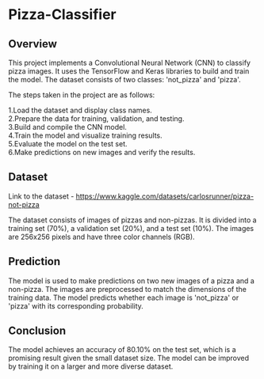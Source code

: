 # Pizza-Classifier

## Overview

This project implements a Convolutional Neural Network (CNN) to classify pizza images. It uses the TensorFlow and Keras libraries to build and train the model. The dataset consists of two classes: 'not_pizza' and 'pizza'.

The steps taken in the project are as follows:

  1.Load the dataset and display class names.  
  2.Prepare the data for training, validation, and testing.  
  3.Build and compile the CNN model.  
  4.Train the model and visualize training results.  
  5.Evaluate the model on the test set.  
  6.Make predictions on new images and verify the results.  
  
## Dataset

Link to the dataset - https://www.kaggle.com/datasets/carlosrunner/pizza-not-pizza

The dataset consists of images of pizzas and non-pizzas. It is divided into a training set (70%), a validation set (20%), and a test set (10%). The images are 256x256 pixels and have three color channels (RGB).

## Prediction

The model is used to make predictions on two new images of a pizza and a non-pizza. The images are preprocessed to match the dimensions of the training data. The model predicts whether each image is 'not_pizza' or 'pizza' with its corresponding probability.

## Conclusion

The model achieves an accuracy of 80.10% on the test set, which is a promising result given the small dataset size. The model can be improved by training it on a larger and more diverse dataset.
